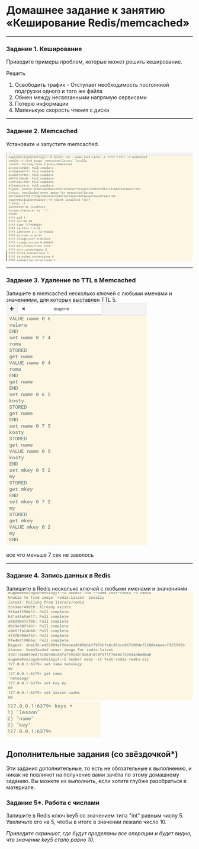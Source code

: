 # Домашнее задание к занятию «Кеширование Redis/memcached»


---

### Задание 1. Кеширование 

Приведите примеры проблем, которые может решить кеширование. 

Решить
1) Освободить трафик - Отступает необходимость постоянной подгрузки одного и того же файла
2) Обмен между несвязанными напрямую сервисами
3) Потерю информации
4) Маленькую скорость чтения с диска

---

### Задание 2. Memcached

Установите и запустите memcached.

![Установите и запустите memcached.](https://github.com/SeSloup/cache_netology/blob/main/screens/01.png)

---

### Задание 3. Удаление по TTL в Memcached

Запишите в memcached несколько ключей с любыми именами и значениями, для которых выставлен TTL 5. 
![*Приведите скриншот, на котором видно, что спустя 5 секунд ключи удалились из базы.*](https://github.com/SeSloup/cache_netology/blob/main/screens/02.png)

все что меньше 7 сек не завелось

---

### Задание 4. Запись данных в Redis

Запишите в Redis несколько ключей с любыми именами и значениями. 
![*Через redis-cli достаньте все записанные ключи и значения из базы, приведите скриншот этой операции.*](https://github.com/SeSloup/cache_netology/blob/main/screens/03.png)
![*Через redis-cli достаньте все записанные ключи и значения из базы, приведите скриншот этой операции.*](https://github.com/SeSloup/cache_netology/blob/main/screens/04.png)

## Дополнительные задания (со звёздочкой*)
Эти задания дополнительные, то есть не обязательные к выполнению, и никак не повлияют на получение вами зачёта по этому домашнему заданию. Вы можете их выполнить, если хотите глубже разобраться в материале.

### Задание 5*. Работа с числами 

Запишите в Redis ключ key5 со значением типа "int" равным числу 5. Увеличьте его на 5, чтобы в итоге в значении лежало число 10.  

*Приведите скриншот, где будут проделаны все операции и будет видно, что значение key5 стало равно 10.*
